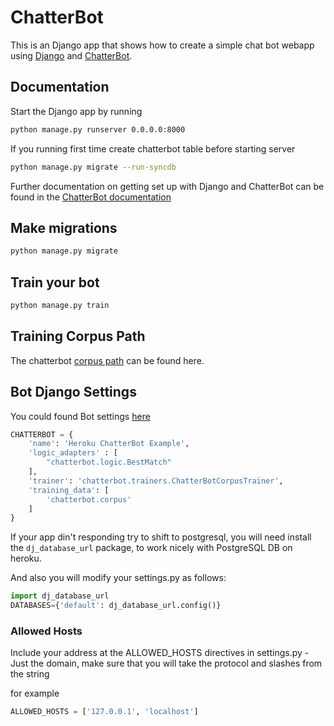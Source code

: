 # ChatterBot

This is an Django app that shows how to create a simple chat bot webapp using [Django](https://ww.djangoproject.com) and [ChatterBot](https://github.com/gunthercox/ChatterBot).

## Documentation

Start the Django app by running 

``` Bash
python manage.py runserver 0.0.0.0:8000
```

If you running first time create chatterbot table before starting server

``` Bash
python manage.py migrate --run-syncdb
```

Further documentation on getting set up with Django and ChatterBot can be found in the [ChatterBot documentation](http://chatterbiot.readthedocs.io/en/latest/django.html)

## Make migrations

``` Bash
python manage.py migrate
```
## Train your bot

``` Bash
python manage.py train
```

## Training Corpus Path
The chatterbot [corpus path](https://github.com/gunthercox/chatterbot-corpus/tree/master/chatterbot_corpus/data/english) can be found here.

## Bot Django Settings
You could found Bot settings [here](./example_app/settings.py)

``` Python
CHATTERBOT = {
    'name': 'Heroku ChatterBot Example',
    'logic_adapters' : [
        "chatterbot.logic.BestMatch"
    ],
    'trainer': 'chatterbot.trainers.ChatterBotCorpusTrainer',
    'training_data': [
        'chatterbot.corpus'
    ]
}
```

If your app din't responding try to shift to postgresql, you will need install the ``dj_database_url`` package, to work nicely with PostgreSQL DB on heroku.

And also you will modify your settings.py as follows:

``` Python
import dj_database_url
DATABASES={'default': dj_database_url.config()}
```

### Allowed Hosts
Include your address at the ALLOWED_HOSTS directives in settings.py - Just the domain, make sure that you will take the protocol and slashes from the string

for example
``` Python
ALLOWED_HOSTS = ['127.0.0.1', 'localhost']
```
